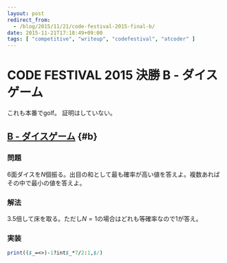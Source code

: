 ```yaml
---
layout: post
redirect_from:
  - /blog/2015/11/21/code-festival-2015-final-b/
date: 2015-11-21T17:18:49+09:00
tags: [ "competitive", "writeup", "codefestival", "atcoder" ]
---
```


# CODE FESTIVAL 2015 決勝 B - ダイスゲーム

これも本番でgolf。
証明はしていない。

<!-- more -->

## [B - ダイスゲーム](https://beta.atcoder.jp/contests/code-festival-2015-final-open/tasks/codefestival_2015_final_b) {#b}

### 問題

$6$面ダイスを$N$個振る。出目の和として最も確率が高い値を答えよ。複数あればその中で最小の値を答えよ。

### 解法

$3.5$倍して床を取る。ただし$N = 1$の場合はどれも等確率なので$1$が答え。

### 実装

``` perl
print(($_=<>)-1?int$_*7/2:1,$/)
```
